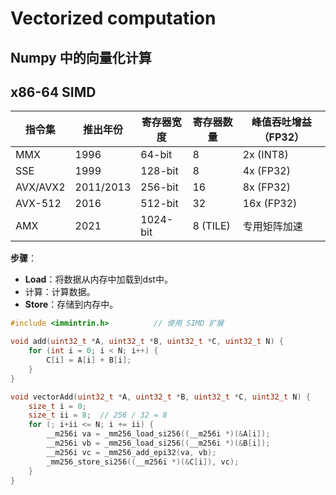 # Vectorized computation

## Numpy 中的向量化计算















## x86-64 SIMD

| 指令集   | 推出年份  | 寄存器宽度 | 寄存器数量 | 峰值吞吐增益（FP32） |
| -------- | --------- | ---------- | ---------- | -------------------- |
| MMX      | 1996      | 64-bit     | 8          | 2x (INT8)            |
| SSE      | 1999      | 128-bit    | 8          | 4x (FP32)            |
| AVX/AVX2 | 2011/2013 | 256-bit    | 16         | 8x (FP32)            |
| AVX-512  | 2016      | 512-bit    | 32         | 16x (FP32)           |
| AMX      | 2021      | 1024-bit   | 8 (TILE)   | 专用矩阵加速         |

**步骤**：

- **Load**：将数据从内存中加载到dst中。
- 计算：计算数据。
- **Store**：存储到内存中。

```c
#include <immintrin.h>			// 使用 SIMD 扩展

void add(uint32_t *A, uint32_t *B, uint32_t *C, uint32_t N) {
    for (int i = 0; i < N; i++) {
        C[i] = A[i] + B[i];
    }
}

void vectorAdd(uint32_t *A, uint32_t *B, uint32_t *C, uint32_t N) {
    size_t i = 0;
    size_t ii = 8;	// 256 / 32 = 8
    for (; i+ii <= N; i += ii) {
        __m256i va = _mm256_load_si256((__m256i *)(&A[i]);
        __m256i vb = _mm256_load_si256((__m256i *)(&B[i]);
        __m256i vc = _mm256_add_epi32(va, vb);
        _mm256_store_si256((__m256i *)(&C[i]), vc);
    }
}
```






























